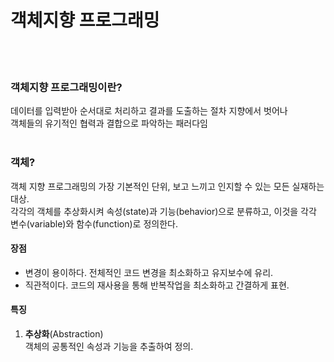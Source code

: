 # 객체지향 프로그래밍
<br/><br/>

### 객체지향 프로그래밍이란?<br/>
데이터를 입력받아 순서대로 처리하고 결과를 도출하는 절차 지향에서 벗어나<br/>
객체들의 유기적인 협력과 결합으로 파악하는 패러다임
<br/><br/>

### 객체?<br/>
객체 지향 프로그래밍의 가장 기본적인 단위, 보고 느끼고 인지할 수 있는 모든 실재하는 대상.<br/>
각각의 객체를 추상화시켜 속성(state)과 기능(behavior)으로 분류하고, 이것을 각각 변수(variable)와 함수(function)로 정의한다.

#### 장점  
- 변경이 용이하다. 전체적인 코드 변경을 최소화하고 유지보수에 유리.  
- 직관적이다. 코드의 재사용을 통해 반복작업을 최소화하고 간결하게 표현.  
  
#### 특징  
1. **추상화**(Abstraction)<br/>
  객체의 공통적인 속성과 기능을 추출하여 정의.
  
